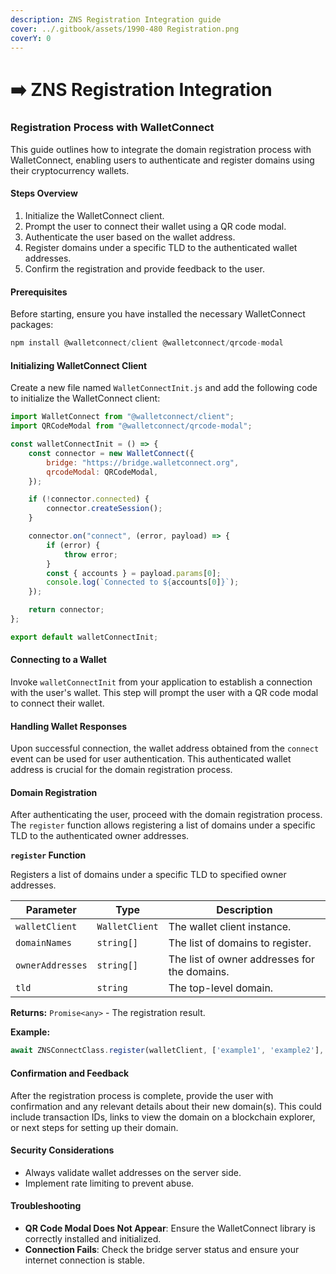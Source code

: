 ```yaml
---
description: ZNS Registration Integration guide
cover: ../.gitbook/assets/1990-480 Registration.png
coverY: 0
---
```


# ➡️ ZNS Registration Integration

### Registration Process with WalletConnect

This guide outlines how to integrate the domain registration process with WalletConnect, enabling users to authenticate and register domains using their cryptocurrency wallets.

#### Steps Overview

1. Initialize the WalletConnect client.
2. Prompt the user to connect their wallet using a QR code modal.
3. Authenticate the user based on the wallet address.
4. Register domains under a specific TLD to the authenticated wallet addresses.
5. Confirm the registration and provide feedback to the user.

#### Prerequisites



Before starting, ensure you have installed the necessary WalletConnect packages:

```javascript
npm install @walletconnect/client @walletconnect/qrcode-modal
```

#### Initializing WalletConnect Client



Create a new file named `WalletConnectInit.js` and add the following code to initialize the WalletConnect client:

```javascript
import WalletConnect from "@walletconnect/client";
import QRCodeModal from "@walletconnect/qrcode-modal";

const walletConnectInit = () => {
    const connector = new WalletConnect({
        bridge: "https://bridge.walletconnect.org",
        qrcodeModal: QRCodeModal,
    });

    if (!connector.connected) {
        connector.createSession();
    }

    connector.on("connect", (error, payload) => {
        if (error) {
            throw error;
        }
        const { accounts } = payload.params[0];
        console.log(`Connected to ${accounts[0]}`);
    });

    return connector;
};

export default walletConnectInit;
```

#### Connecting to a Wallet



Invoke `walletConnectInit` from your application to establish a connection with the user's wallet. This step will prompt the user with a QR code modal to connect their wallet.

#### Handling Wallet Responses



Upon successful connection, the wallet address obtained from the `connect` event can be used for user authentication. This authenticated wallet address is crucial for the domain registration process.

#### Domain Registration



After authenticating the user, proceed with the domain registration process. The `register` function allows registering a list of domains under a specific TLD to the authenticated owner addresses.

**`register` Function**



Registers a list of domains under a specific TLD to specified owner addresses.

| Parameter        | Type           | Description                                  |
| ---------------- | -------------- | -------------------------------------------- |
| `walletClient`   | `WalletClient` | The wallet client instance.                  |
| `domainNames`    | `string[]`     | The list of domains to register.             |
| `ownerAddresses` | `string[]`     | The list of owner addresses for the domains. |
| `tld`            | `string`       | The top-level domain.                        |

**Returns:** `Promise<any>` - The registration result.

**Example:**

```javascript
await ZNSConnectClass.register(walletClient, ['example1', 'example2'], ['0x123...', '0x456...'], 'nft');
```

#### Confirmation and Feedback



After the registration process is complete, provide the user with confirmation and any relevant details about their new domain(s). This could include transaction IDs, links to view the domain on a blockchain explorer, or next steps for setting up their domain.

#### Security Considerations



* Always validate wallet addresses on the server side.
* Implement rate limiting to prevent abuse.

#### Troubleshooting



* **QR Code Modal Does Not Appear**: Ensure the WalletConnect library is correctly installed and initialized.
* **Connection Fails**: Check the bridge server status and ensure your internet connection is stable.
